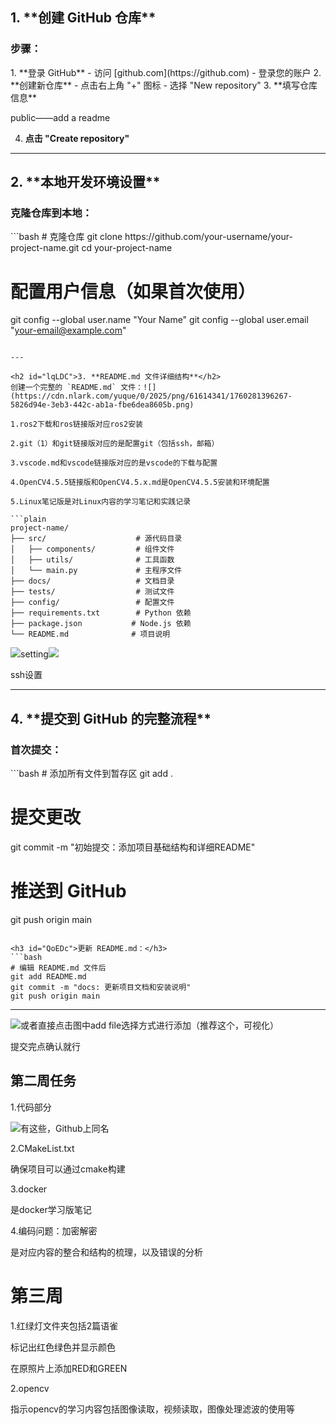 

<h2 id="sxJEj">1. **创建 GitHub 仓库**</h2>
<h3 id="B8mQ3">步骤：</h3>
1. **登录 GitHub**
    - 访问 [github.com](https://github.com)
    - 登录您的账户
2. **创建新仓库**
    - 点击右上角 "+" 图标
    - 选择 "New repository"
3. **填写仓库信息**

public——add a readme

4. **点击 "Create repository"**

---

<h2 id="VQXKA">2. **本地开发环境设置**</h2>
<h3 id="F0NwW">克隆仓库到本地：</h3>
```bash
# 克隆仓库
git clone https://github.com/your-username/your-project-name.git
cd your-project-name

# 配置用户信息（如果首次使用）
git config --global user.name "Your Name"
git config --global user.email "your-email@example.com"
```

---

<h2 id="lqLDC">3. **README.md 文件详细结构**</h2>
创建一个完整的 `README.md` 文件：![](https://cdn.nlark.com/yuque/0/2025/png/61614341/1760281396267-5826d94e-3eb3-442c-ab1a-fbe6dea8605b.png)

1.ros2下载和ros链接版对应ros2安装

2.git（1）和git链接版对应的是配置git（包括ssh，邮箱）

3.vscode.md和vscode链接版对应的是vscode的下载与配置

4.OpenCV4.5.5链接版和OpenCV4.5.x.md是OpenCV4.5.5安装和环境配置

5.Linux笔记版是对Linux内容的学习笔记和实践记录

```plain
project-name/
├── src/                    # 源代码目录
│   ├── components/         # 组件文件
│   ├── utils/              # 工具函数
│   └── main.py             # 主程序文件
├── docs/                   # 文档目录
├── tests/                  # 测试文件
├── config/                 # 配置文件
├── requirements.txt        # Python 依赖
├── package.json           # Node.js 依赖
└── README.md              # 项目说明
```

![](https://cdn.nlark.com/yuque/0/2025/png/61614341/1760281231893-803d3059-6e8e-472a-a891-6ac860215aff.png)setting![](https://cdn.nlark.com/yuque/0/2025/png/61614341/1760281280389-d751d8ce-a000-44e5-870c-2b62bfbd9d50.png)

ssh设置

---

<h2 id="C132U">4. **提交到 GitHub 的完整流程**</h2>
<h3 id="Ho7Bw">首次提交：</h3>
```bash
# 添加所有文件到暂存区
git add .

# 提交更改
git commit -m "初始提交：添加项目基础结构和详细README"

# 推送到 GitHub
git push origin main
```

<h3 id="QoEDc">更新 README.md：</h3>
```bash
# 编辑 README.md 文件后
git add README.md
git commit -m "docs: 更新项目文档和安装说明"
git push origin main
```

---

![](https://cdn.nlark.com/yuque/0/2025/png/61614341/1760281396267-5826d94e-3eb3-442c-ab1a-fbe6dea8605b.png)或者直接点击图中add file选择方式进行添加（推荐这个，可视化）

提交完点确认就行

<h2 id="w0yXH">第二周任务</h2>
1.代码部分

![](https://cdn.nlark.com/yuque/0/2025/png/61614341/1760841950703-03c96157-de7b-4e37-afe7-7a888c67f235.png)有这些，Github上同名

2.CMakeList.txt

确保项目可以通过cmake构建

3.docker

是docker学习版笔记

4.编码问题：加密解密

是对应内容的整合和结构的梳理，以及错误的分析

<h1 id="CVuku">第三周</h1>
1.红绿灯文件夹包括2篇语雀

标记出红色绿色并显示颜色

在原照片上添加RED和GREEN

2.opencv

指示opencv的学习内容包括图像读取，视频读取，图像处理滤波的使用等

